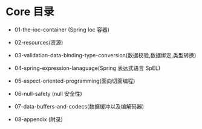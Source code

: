 # Core 目录

- 01-the-ioc-container (Spring Ioc 容器)

- 02-resources(资源)

- 03-validation-data-binding-type-conversion(数据校验,数据绑定,类型转换)

- 04-spring-expression-lanaguage(Spring 表达式语言 SpEL)

- 05-aspect-oriented-programming(面向切面编程)
- 06-null-safety (null 安全性)
- 07-data-buffers-and-codecs(数据缓冲以及编解码器)

- 08-appendix (附录)